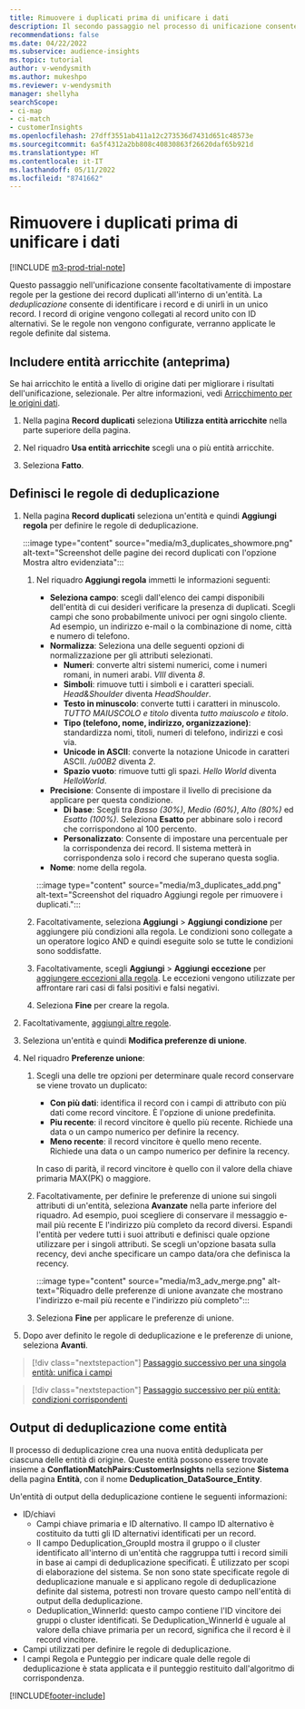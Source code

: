 ```yaml
---
title: Rimuovere i duplicati prima di unificare i dati
description: Il secondo passaggio nel processo di unificazione consente nel selezionare il record da conservare quando vengono trovati duplicati.
recommendations: false
ms.date: 04/22/2022
ms.subservice: audience-insights
ms.topic: tutorial
author: v-wendysmith
ms.author: mukeshpo
ms.reviewer: v-wendysmith
manager: shellyha
searchScope:
- ci-map
- ci-match
- customerInsights
ms.openlocfilehash: 27dff3551ab411a12c273536d7431d651c48573e
ms.sourcegitcommit: 6a5f4312a2bb808c40830863f26620daf65b921d
ms.translationtype: HT
ms.contentlocale: it-IT
ms.lasthandoff: 05/11/2022
ms.locfileid: "8741662"
---
```

# <a name="remove-duplicates-before-unifying-data"></a>Rimuovere i duplicati prima di unificare i dati

[!INCLUDE [m3-prod-trial-note](includes/m3-prod-trial-note.md)]

Questo passaggio nell'unificazione consente facoltativamente di impostare regole per la gestione dei record duplicati all'interno di un'entità. La *deduplicazione* consente di identificare i record e di unirli in un unico record. I record di origine vengono collegati al record unito con ID alternativi. Se le regole non vengono configurate, verranno applicate le regole definite dal sistema.

## <a name="include-enriched-entities-preview"></a>Includere entità arricchite (anteprima)

Se hai arricchito le entità a livello di origine dati per migliorare i risultati dell'unificazione, selezionale. Per altre informazioni, vedi [Arricchimento per le origini dati](data-sources-enrichment.md).

1. Nella pagina **Record duplicati** seleziona **Utilizza entità arricchite** nella parte superiore della pagina.

1. Nel riquadro **Usa entità arricchite** scegli una o più entità arricchite.

1. Seleziona **Fatto**.

## <a name="define-deduplication-rules"></a>Definisci le regole di deduplicazione

1. Nella pagina **Record duplicati** seleziona un'entità e quindi **Aggiungi regola** per definire le regole di deduplicazione.

   :::image type="content" source="media/m3_duplicates_showmore.png" alt-text="Screenshot delle pagine dei record duplicati con l'opzione Mostra altro evidenziata":::

   1. Nel riquadro **Aggiungi regola** immetti le informazioni seguenti:
      - **Seleziona campo**: scegli dall'elenco dei campi disponibili dell'entità di cui desideri verificare la presenza di duplicati. Scegli campi che sono probabilmente univoci per ogni singolo cliente. Ad esempio, un indirizzo e-mail o la combinazione di nome, città e numero di telefono.
      - **Normalizza**: Seleziona una delle seguenti opzioni di normalizzazione per gli attributi selezionati.
        - **Numeri**: converte altri sistemi numerici, come i numeri romani, in numeri arabi. *VIII* diventa *8*.
        - **Simboli**: rimuove tutti i simboli e i caratteri speciali. *Head&Shoulder* diventa *HeadShoulder*.
        - **Testo in minuscolo**: converte tutti i caratteri in minuscolo. *TUTTO MAIUSCOLO e titolo* diventa *tutto maiuscolo e titolo*.
        - **Tipo (telefono, nome, indirizzo, organizzazione)**: standardizza nomi, titoli, numeri di telefono, indirizzi e così via.
        - **Unicode in ASCII**: converte la notazione Unicode in caratteri ASCII. */u00B2* diventa *2*.
        - **Spazio vuoto**: rimuove tutti gli spazi. *Hello World* diventa *HelloWorld*.
      - **Precisione**: Consente di impostare il livello di precisione da applicare per questa condizione.
        - **Di base**: Scegli tra *Basso (30%)*, *Medio (60%)*, *Alto (80%)* ed *Esatto (100%)*. Seleziona **Esatto** per abbinare solo i record che corrispondono al 100 percento.
        - **Personalizzato**: Consente di impostare una percentuale per la corrispondenza dei record. Il sistema metterà in corrispondenza solo i record che superano questa soglia.
      - **Nome**: nome della regola.

      :::image type="content" source="media/m3_duplicates_add.png" alt-text="Screenshot del riquadro Aggiungi regole per rimuovere i duplicati.":::

   1. Facoltativamente, seleziona **Aggiungi** > **Aggiungi condizione** per aggiungere più condizioni alla regola. Le condizioni sono collegate a un operatore logico AND e quindi eseguite solo se tutte le condizioni sono soddisfatte.

   1. Facoltativamente, scegli **Aggiungi** > **Aggiungi eccezione** per [aggiungere eccezioni alla regola](match-entities.md#add-exceptions-to-a-rule). Le eccezioni vengono utilizzate per affrontare rari casi di falsi positivi e falsi negativi.

   1. Seleziona **Fine** per creare la regola.

1. Facoltativamente, [aggiungi altre regole](#define-deduplication-rules).

1. Seleziona un'entità e quindi **Modifica preferenze di unione**.

1. Nel riquadro **Preferenze unione**:
   1. Scegli una delle tre opzioni per determinare quale record conservare se viene trovato un duplicato:
      - **Con più dati**: identifica il record con i campi di attributo con più dati come record vincitore. È l'opzione di unione predefinita.
      - **Piu recente**: il record vincitore è quello più recente. Richiede una data o un campo numerico per definire la recency.
      - **Meno recente**: il record vincitore è quello meno recente. Richiede una data o un campo numerico per definire la recency.
      
      In caso di parità, il record vincitore è quello con il valore della chiave primaria MAX(PK) o maggiore.
      
   1. Facoltativamente, per definire le preferenze di unione sui singoli attributi di un'entità, seleziona **Avanzate** nella parte inferiore del riquadro. Ad esempio, puoi scegliere di conservare il messaggio e-mail più recente E l'indirizzo più completo da record diversi. Espandi l'entità per vedere tutti i suoi attributi e definisci quale opzione utilizzare per i singoli attributi. Se scegli un'opzione basata sulla recency, devi anche specificare un campo data/ora che definisca la recency.

      :::image type="content" source="media/m3_adv_merge.png" alt-text="Riquadro delle preferenze di unione avanzate che mostrano l'indirizzo e-mail più recente e l'indirizzo più completo":::

   1. Seleziona **Fine** per applicare le preferenze di unione.

1. Dopo aver definito le regole di deduplicazione e le preferenze di unione, seleziona **Avanti**.
  
> [!div class="nextstepaction"]
> [Passaggio successivo per una singola entità: unifica i campi](merge-entities.md)

> [!div class="nextstepaction"]
> [Passaggio successivo per più entità: condizioni corrispondenti](match-entities.md)

## <a name="deduplication-output-as-an-entity"></a>Output di deduplicazione come entità

Il processo di deduplicazione crea una nuova entità deduplicata per ciascuna delle entità di origine. Queste entità possono essere trovate insieme a **ConflationMatchPairs:CustomerInsights** nella sezione **Sistema** della pagina **Entità**, con il nome **Deduplication_DataSource_Entity**.

Un'entità di output della deduplicazione contiene le seguenti informazioni:

- ID/chiavi
  - Campi chiave primaria e ID alternativo. Il campo ID alternativo è costituito da tutti gli ID alternativi identificati per un record.
  - Il campo Deduplication_GroupId mostra il gruppo o il cluster identificato all'interno di un'entità che raggruppa tutti i record simili in base ai campi di deduplicazione specificati. È utilizzato per scopi di elaborazione del sistema. Se non sono state specificate regole di deduplicazione manuale e si applicano regole di deduplicazione definite dal sistema, potresti non trovare questo campo nell'entità di output della deduplicazione.
  - Deduplication_WinnerId: questo campo contiene l'ID vincitore dei gruppi o cluster identificati. Se Deduplication_WinnerId è uguale al valore della chiave primaria per un record, significa che il record è il record vincitore.
- Campi utilizzati per definire le regole di deduplicazione.
- I campi Regola e Punteggio per indicare quale delle regole di deduplicazione è stata applicata e il punteggio restituito dall'algoritmo di corrispondenza.

[!INCLUDE[footer-include](includes/footer-banner.md)]
